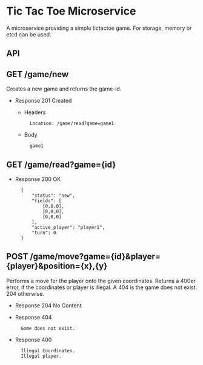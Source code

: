 Tic Tac Toe Microservice
========================

A microservice providing a simple tictactoe game. For storage, memory or etcd can be used. 



API
---

## GET /game/new

Creates a new game and returns the game-id.

+ Response 201 Created

	+ Headers

			Location: /game/read?game=game1

	+ Body

			game1

## GET /game/read?game={id}

+ Response 200 OK

		{
			"status": "new",
			"fields": [
				[0,0,0],
				[0,0,0],
				[0,0,0]
			],
			"active_player": "player1",
			"turn": 0
		}

## POST /game/move?game={id}&player={player}&position={x},{y}

Performs a move for the player onto the given coordinates. Returns a 400er error, if the coordinates or player is illegal. A 404 is the game does not exist. 204 otherwise.

+ Response 204 No Content

+ Response 404

		Game does not exist.

+ Response 400

		Illegal Coordinates.
		Illegal player.
